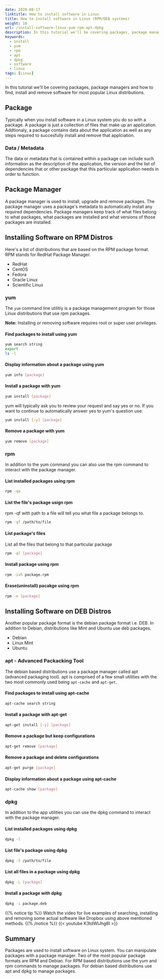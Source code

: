 ```yaml
---
date: 2020-08-17
linktitle: How to install software in Linux
title: How to install software in Linux (RPM/DEB systems)
weight: 10
url: /install-software-linux-yum-rpm-apt-dpkg
description: In this tutorial we'll be covering packages, package managers and how to find, install and remove software for most popular Linux distributions. RPM/DEB based.
keywords:
  - install
  - yum
  - rpm
  - apt
  - dpkg
  - software
  - linux
tags: [Linux] 
---
```

<meta property="og:image" content="https://tutswiki.com/img/tutswiki-logo.png"/>
<meta name="twitter:card" content="summary" />
<meta name="twitter:title" content="How to install software in Linux (RPM/DEB systems)" />
<meta name=”twitter:description” content="In this tutorial we'll be covering packages, package managers and how to find, install and remove software for most popular Linux distributions. RPM/DEB based." />

In this tutorial we'll be covering packages, package managers and how to find, install and remove software for most popular Linux distributions.

## Package
Typically when you install software in a Linux system you do so with a package. A package is just a collection of files that make up an application. Addtionaly, a package contains data about the application as well as any steps required to succesfully install and remove that applciation. 

### Data / Metadata
The data or metadata that is contained within a package can include such information as the description of the application, the version and the list of dependencies that or other package that this partiicular application needs in order to function.

## Package Manager
A package manager is used to install, upgrade and remove packages. The package manager uses a package's metadata to automatically install any required dependencies. Package managers keep track of what files belong to what packages, what packages are installed and what versions of those packages are installed.

## Installing Software on RPM Distros
Here's a list of distributions that are based on the RPM package format. RPM stands for RedHat Package Manager.

- RedHat
- CentOS
- Fedora
- Oracle Linux
- Scientific Linux

### yum
The `yum` command line utilitiy is a package management program for those Linux distributions that use rpm packages. 

**Note:** Installing or removing software requires root or super user privileges.

#### Find packages to install using yum
```bash
yum search string
export
ls -l
```

#### Display information about a package using yum
```bash
yum info [package]
```

#### Install a package with yum
```bash
yum install [package]
```
yum will typically ask you to review your request and say yes or no. If you want to continue to automatically answer yes to yum's question use:
```bash
yum install [-y] [package]
```

#### Remove a package with yum
```bash
yum remove [package]
```

### rpm
In addition to the yum command you can also use the rpm command to interact with the package manager.  

#### List installed packages using rpm
```bash
rpm -qa
```

#### List the file's package usign rpm
rpm -qf with path to a file will tell you what file a package belongs to.
```bash
rpm -qf /path/to/file
```

#### List package's files
List all the files that belong to that particular package
```bash
rpm -ql [package]
```

#### Install package using rpm
```bash
rpm -ivh package.rpm
```

#### Erase(uninstall) pacakge using rpm
```bash
rpm -e [package]
```

<script async src="https://pagead2.googlesyndication.com/pagead/js/adsbygoogle.js"></script>
<ins class="adsbygoogle"
     style="display:block; text-align:center;"
     data-ad-layout="in-article"
     data-ad-format="fluid"
     data-ad-client="ca-pub-9878675755379402"
     data-ad-slot="5842766387"></ins>
<script>
     (adsbygoogle = window.adsbygoogle || []).push({});
</script>

## Installing Software on DEB Distros
Another popular package format is the debian package format i.e. DEB. In addition to Debian, distributions like Mint and Ubuntu use deb packages.

- Debian
- Linux Mint
- Ubuntu

### apt - Advanced Packacking Tool
The debian based distributions use a package manager called apt (advanced packaging tool). apt is comprised of a few small utilities with the two most commonly used being `apt-cache` and `apt-get`.

#### Find packages to install using apt-cache
```bash
apt-cache search string
```

#### Install a package with apt-get
```bash
apt-get install [-y] [package]
```

#### Remove a package but keep configurations
```bash
apt-get remove [package]
```

#### Remove a package and delete configurations
```bash
apt-get purge [package]
```

#### Display information about a package using apt-cache
```bash
apt-cache show [package]
```

### dpkg
In addition to the app utilities you can use the dpkg command to interact with the package manager.

#### List installed packages using dpkg
```bash
dpkg -l
```

#### List file's package using dpkg
```bash
dpkg -S /path/to/file
```

#### List all files in a package using dpkg
```bash
dpkg -L [package]
```

#### Install a package with dpkg
```bash
dpkg -i package.deb
```

{{% notice tip %}}
Watch the video for live examples of searching, installing and removing some actual software like Dropbox using above mentioned methods.
{{% /notice %}}
{{< youtube K3tdWIJhg8I >}}

## Summary
Packages are used to install software on Linux system. You can manipulate packages with a package manager. Two of the most popular package formats are RPM and Debian. For RPM based distributions use the yum and rpm commands to manage packages. For debian based distributions use apt and dpkg to manage packages.